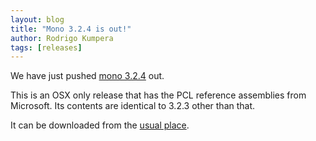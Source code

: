 ```yaml
---
layout: blog
title: "Mono 3.2.4 is out!"
author: Rodrigo Kumpera
tags: [releases]
---
```


We have just pushed [mono 3.2.4](/docs/about-mono/releases/3.2.4/) out.

This is an OSX only release that has the PCL reference assemblies from Microsoft. Its contents are identical to 3.2.3 other than that.

It can be downloaded from the [usual place](/download/stable/).
